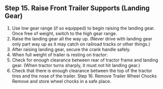 ## Step 15. Raise Front Trailer Supports (Landing Gear)
1. Use low gear range (if so equipped) to begin raising the landing gear. Once free of weight, switch to the high gear range.
2. Raise the landing gear all the way up. (Never drive with landing gear only part way up as it may catch on railroad tracks or other things.)
3. After raising landing gear, secure the crank handle safely.
4. When full weight of trailer is resting on tractor:
5. Check for enough clearance between rear of tractor frame and landing gear. (When tractor turns sharply, it must not hit landing gear.)
6. Check that there is enough clearance between the top of the tractor tires and the nose of the trailer.
Step 16. Remove Trailer Wheel Chocks Remove and store wheel chocks in a safe place.